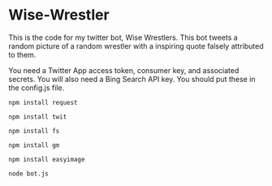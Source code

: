 # Wise-Wrestler
This is the code for my twitter bot, Wise Wrestlers. This bot tweets a random picture of a random wrestler with a inspiring quote falsely attributed to them.

You need a Twitter App access token, consumer key, and associated secrets. You will also need a Bing Search API key. You should put these in the config.js file.

	npm install request

	npm install twit

	npm install fs

	npm install gm

	npm install easyimage

	node bot.js